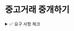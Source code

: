 # 중고거래 중개하기

<details>
<summary>✅ 요구 사항 체크 </summary>
<div markdown="1">

- ☑️ 물품 등록
    - ☑️ 일반 사용자는 중고 거래를 목적으로 물품에 대한 정보를 등록할 수 있다.
        - ☑️ 제목, 설명, 대표 이미지, 최소 가격이 필요하다.
            - ☑️ 대표 이미지는 반드시 함께 등록될 필요는 없다.
            - ☑️ 다른 항목은 필수이다.
            - ☑️ 최초로 물품이 등록될 때, 중고 물품의 상태는 **판매중** 상태가 된다.
    - ☑️ 등록된 물품 정보는 비활성 사용자를 제외 누구든지 열람할 수 있다.
        - ☑️ 사용자의 상세 정보는 공개되지 않는다.
    - ☑️ 등록된 물품 정보는 작성자가 수정, 삭제가 가능하다.
  

- ☑️ 구매 제안
    - ☑️ **물품을 등록한 사용자**와 **비활성 사용자** 제외, 등록된 물품에 대하여 구매 제안을 등록할 수 있다.
    - ☑️ 등록된 구매 제안은 **물품을 등록한 사용자**와 **제안을 등록한 사용자**만 조회가 가능하다.
        - ☑️ **제안을 등록한 사용자**는 자신의 제안만 확인이 가능하다.
        - ☑️ **물품을 등록한 사용자**는 모든 제안이 확인 가능하다.
    - ☑️ **물품을 등록한 사용자**는 ****등록된 구매 제안을 수락 또는 거절할 수 있다.
        - ☑️ 이때 구매 제안의 상태는 **수락** 또는 **거절**이 된다.
    - ☑️ **제안을 등록한 사용자**는 자신이 등록한 제안이 수락 상태일 경우, 구매 확정을 할 수 있다.
        - ☑️ 이때 구매 제안의 상태는 **확정** 상태가 된다.
        - ☑️ 구매 제안이 확정될 경우, 대상 물품의 상태는 **판매 완료**가 된다.
        - ☑️ 구매 제안이 확정될 경우, 확정되지 않은 다른 구매 제안의 상태는 모두 **거절**이 된다.

</div>
</details>



